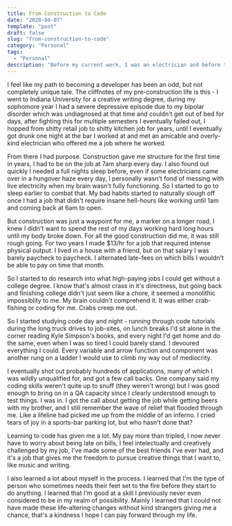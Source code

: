 ```yaml
---
title: From Construction to Code
date: "2020-04-07"
template: "post"
draft: false
slug: "from-construction-to-code"
category: "Personal"
tags:
  - "Personal"
description: "Before my current work, I was an electrician and before that a college dropout who hopped around retail and kitchen jobs. This is where I detail how I got to where I am, and the lessons I've learned."
---
```


I feel like my path to becoming a developer has been an odd, but not completely unique tale. The cliffnotes of my pre-construction life is this - I went to Indiana University for a creative writing degree, during my sophomore year I had a severe depressive episode due to my bipolar disorder which was undiagnosed at that time and couldn't get out of bed for days, after fighting this for multiple semesters I eventually failed out, I hopped from shitty retail job to shitty kitchen job for years, until I eventually got drunk one night at the bar I worked at and met an amicable and overly-kind electrician who offered me a job where he worked.

From there I had purpose. Construction gave me structure for the first time in years, I had to be on the job at 7am sharp every day. I also found out quickly I needed a full nights sleep before, even if some electricians came over in a hungover haze every day, I personally wasn't fond of messing with live electricity when my brain wasn't fully functioning. So I started to go to sleep earlier to combat that. My bad habits started to naturally slough off once I had a job that didn't require insane hell-hours like working until 1am and coming back at 6am to open.

But construction was just a waypoint for me, a marker on a longer road, I knew I didn't want to spend the rest of my days working hard long hours until my body broke down. For all the good construction did me, it was still rough going. For two years I made $13/hr for a job that required intense physical output. I lived in a house with a friend, but on that salary I was barely paycheck to paycheck. I alternated late-fees on which bills I wouldn't be able to pay on time that month.

So I started to do research into what high-paying jobs I could get without a college degree. I know that's almost crass in it's directness, but going back and finishing college didn't just seem like a chore, it seemed a monolithic impossiblity to me. My brain couldn't comprehend it. It was either crab-fishing or coding for me. Crabs creep me out.

So I started studying code day and night - running through code tutorials during the long truck drives to job-sites, on lunch breaks I'd sit alone in the corner reading Kyle Simpson's books, and every night I'd get home and do the same, even when I was so tired I could barely stand. I devoured everything I could. Every variable and arrow function and component was another rung on a ladder I would use to climb my way out of mediocrity.

I eventually shot out probably hundreds of applications, many of which I was wildly unqualified for, and got a few call backs. One company said my coding skills weren't quite up to snuff (they weren't wrong) but I was good enough to bring on in a QA capacity since I clearly understood enough to test things. I was in. I got the call about getting the job while getting beers with my brother, and I still remember the wave of relief that flooded through me. Like a lifeline had picked me up from the middle of an inferno. I cried tears of joy in a sports-bar parking lot, but who hasn't done that?

Learning to code has given me a lot. My pay more than tripled, I now never have to worry about being late on bills, I feel intelectually and creatively challenged by my job, I've made some of the best friends I've ever had, and it's a job that gives me the freedom to pursue creative things that I want to, like music and writing.

I also learned a lot about myself in the process. I learned that I'm the type of person who sometimes needs their feet set to the fire before they start to do anything. I learned that I'm good at a skill I previously never even considered to be in my realm of possibility. Mainly I learned that I could not have made these life-altering changes without kind strangers giving me a chance, that's a kindness I hope I can pay forward through my life.